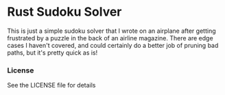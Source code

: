 # Rust Sudoku Solver
This is just a simple sudoku solver that I wrote on an airplane after getting frustrated by a puzzle in the back of an airline magazine. There are edge cases I haven't covered, and could certainly do a better job of pruning bad paths, but it's pretty quick as is!

### License
See the LICENSE file for details
